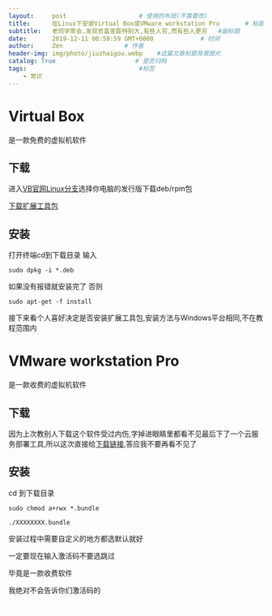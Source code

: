 ```yaml
---
layout:     post                    # 使用的布局(不需要改)
title:      在Linux下安装Virtual Box或VMware workstation Pro       # 标题
subtitle:   老同学聚会,发现贫富差距特别大,有些人穷,而有些人更穷   #副标题
date:       2019-12-11 00:59:59 GMT+0800             # 时间
author:     Zen                 # 作者
header-img: img/photo/jiuzhaigou.webp    #这篇文章标题背景图片
catalog: True                      # 是否归档
tags:                               #标签
    - 常识
---
```

# Virtual Box
是一款免费的虚拟机软件
## 下载
进入[VB官网Linux分支](https://www.virtualbox.org/wiki/Linux_Downloads)选择你电脑的发行版下载deb/rpm包

[下载扩展工具包](https://download.virtualbox.org/virtualbox/6.0.14/Oracle_VM_VirtualBox_Extension_Pack-6.0.14.vbox-extpack)

## 安装
打开终端cd到下载目录
输入

`sudo dpkg -i *.deb`

如果没有报错就安装完了
否则

`sudo apt-get -f install`

接下来看个人喜好决定是否安装扩展工具包,安装方法与Windows平台相同,不在教程范围内

# VMware workstation Pro
是一款收费的虚拟机软件
## 下载
因为上次教别人下载这个软件受过内伤,字掉进眼睛里都看不见最后下了一个云服务部署工具,所以这次直接给[下载链接](https://www.vmware.com/go/getworkstation-linux),答应我不要再看不见了
## 安装

cd 到下载目录

`sudo chmod a+rwx *.bundle `

`./XXXXXXXX.bundle`

安装过程中需要自定义的地方都选默认就好

一定要现在输入激活码不要选跳过

毕竟是一款收费软件

我绝对不会告诉你们激活码的

<font color=#FFFFFF>VG5HH-D6E04-0889Y-QXZET-QGUC8</font>
